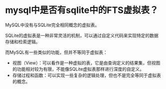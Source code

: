 # mysql中是否有sqlite中的FTS虚拟表？

MySQL中没有与SQLite完全相同概念的虚拟表。

SQLite的虚拟表是一种非常灵活的机制，可以通过自定义代码来实现特定的数据存储和检索逻辑。

而MySQL有一些类似的功能，但并不等同于虚拟表：

* 视图（View）：可以看作是一种虚拟的表，它是由查询定义的结果集，但视图的功能相对较为有限，不能像SQLite虚拟表那样进行深度的自定义。
* 存储过程和函数：可以实现一些复杂的逻辑处理，但也不是完全等同于虚拟表的概念。
